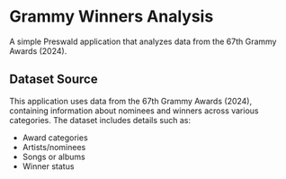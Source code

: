 # Grammy Winners Analysis

A simple Preswald application that analyzes data from the 67th Grammy Awards (2024).

## Dataset Source

This application uses data from the 67th Grammy Awards (2024), containing information about nominees and winners across various categories. The dataset includes details such as:
- Award categories
- Artists/nominees
- Songs or albums
- Winner status
